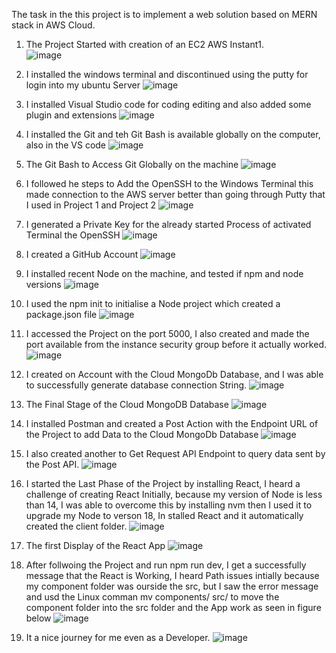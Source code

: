 The task in the this project is to implement a web solution based on MERN stack in AWS Cloud.

1. The Project Started with creation of an EC2 AWS Instant1.  
 ![image](https://user-images.githubusercontent.com/41007763/186807836-0a432f17-b9ee-4e42-a2d9-ac86fb06d97b.png)
 
1. I installed the windows terminal and discontinued using the putty for login into my ubuntu Server
![image](https://user-images.githubusercontent.com/41007763/186807487-5923104f-7da1-4036-bff4-166610ea7a46.png)

1. I installed Visual Studio code for coding editing and also added some plugin and extensions
![image](https://user-images.githubusercontent.com/41007763/186807985-d4fa2d61-9ef8-4245-b649-c1e41fa52cbb.png)

1. I installed the Git and teh Git Bash is available globally on the computer, also in the VS code
![image](https://user-images.githubusercontent.com/41007763/186808102-ceea6fa2-72c9-49ad-9e42-75d01bd39d03.png)

1. The Git Bash to Access Git Globally on the machine
![image](https://user-images.githubusercontent.com/41007763/186808233-8aadac96-1603-4927-b79a-788e09314623.png)

1. I followed he steps to Add the OpenSSH to the Windows Terminal this made connection to the AWS server better than going through Putty that I used in Project 1 and Project 2
![image](https://user-images.githubusercontent.com/41007763/186808290-c7412117-62be-48da-a188-33d849cdb28f.png)

1. I generated a Private Key for the already started Process of activated Terminal the OpenSSH
![image](https://user-images.githubusercontent.com/41007763/186808316-f5c8e475-e47c-4159-a48a-c1dc675ca4da.png)

1. I created a GitHub Account
![image](https://user-images.githubusercontent.com/41007763/186808336-3ac42faf-26dc-46b0-ad2b-75f2476c8313.png)

1. I installed recent Node on the machine, and tested if npm and node versions
![image](https://user-images.githubusercontent.com/41007763/186808360-cfa95b5b-0a1b-46b8-a537-ecbf4a627325.png)

1. I used the npm init to initialise a Node project which created a package.json file
![image](https://user-images.githubusercontent.com/41007763/186808382-592a504f-dbcd-4ee3-a0ca-097262a8431a.png)

1. I accessed the Project on the port 5000, I also created and made the port available from the instance security group before it actually worked.
![image](https://user-images.githubusercontent.com/41007763/186808475-dbe8bdc7-8bb8-42d2-85f2-177e2ff3218f.png)

1. I created on Account with the Cloud MongoDb Database, and I was able to successfully generate database connection String. 
![image](https://user-images.githubusercontent.com/41007763/186808504-77b7d39f-38d0-417f-a152-483f9db81e78.png)

1. The Final Stage of the Cloud MongoDB Database
![image](https://user-images.githubusercontent.com/41007763/186808525-d9da7ace-6738-4986-8527-4d6b2d5765b7.png)

1. I installed Postman and created a Post Action with the Endpoint URL of the Project to add Data to the Cloud MongoDb Database
![image](https://user-images.githubusercontent.com/41007763/186808583-f20b958c-da8f-4e6f-9078-3023f6509d8f.png)

1. I also created another to Get Request API Endpoint to query data sent by the Post API.
![image](https://user-images.githubusercontent.com/41007763/186808838-cdf46eb7-a42a-4c1e-9606-02c76f6c67f4.png)

1. I started the Last Phase of the Project by installing React, I heard a challenge of creating React Initially, because my version of Node is less than 14, I was able to overcome this by installing nvm then I used it to upgrade my Node to verson 18, In stalled React and it automatically created the client folder.
![image](https://user-images.githubusercontent.com/41007763/186808852-9126557c-541d-4069-9855-c405aee1ecf6.png)

1. The first Display of the React App
![image](https://user-images.githubusercontent.com/41007763/186808871-7e6af212-58ab-4d64-b3ed-bfd45e840946.png)

1. After follwoing the Project and run npm run dev, I get a successfully message that the React is Working, I heard Path issues intially because my component folder was ourside the src, but I saw the error message and usd the Linux comman mv components/ src/ to move the component folder into the src folder and the App work as seen in figure below
![image](https://user-images.githubusercontent.com/41007763/186808890-7ec44ab6-3b97-40b0-bc72-5f91ecd98612.png)

1. It a nice journey for me even as a Developer.
![image](https://user-images.githubusercontent.com/41007763/186808905-a56350e4-2318-4bb5-b6b7-b871f7cf0f06.png)

